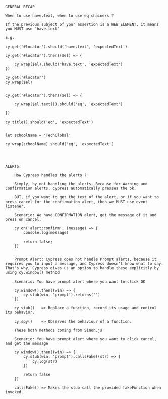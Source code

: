 	



	GENERAL RECAP

	When to use have.text, when to use eq chainers ?

	If the previous subject of your assertion is a WEB ELEMENT, it means you MUST use 'have.text'

	E.g.

	cy.get('#locator').should('have.text', 'expectedText')

	cy.get('#locator').then(($el) => {

		cy.wrap($el).should('have.text', 'expectedText')
	})

	cy.get('#locator')
	cy.wrap($el)


	cy.get('#locator').then(($el) => {

		cy.wrap($el.text()).should('eq', 'expectedText')
		
	})

	cy.title().should('eq', 'expectedText')


	let schoolName = 'TechGlobal'

	cy.wrap(schoolName).should('eq', 'expectedText')




	ALERTS:

		How Cypress handles the alerts ?

		Simply, by not handling the alerts. Because for Warning and Confirmation alerts, cypress automatically presses the ok.

		BUT, if you want to get the text of the alert, or if you want to press cancel for the confirmation alert, then we MUST use event listener.

		Scenario: We have CONFIRMATION alert, get the message of it and press on cancel.

		cy.on('alert:confirm', (message) => {
			console.log(message)

			return false;
		})


		Prompt Alert: Cypress does not handle Prompt alerts, because it requires you to input a message, and Cypress doesn't know what to say. That's why, Cypress gives us an option to handle these explicitly by using cy.window() method

		Scenario: You have prompt alert where you want to click OK

		cy.window().then((win) => {
			cy.stub(win, 'prompt').returns('')
		})

		cy.stub()	=> Replace a function, record its usage and control its behavior.

		cy.spy()	=> Observes the behaviour of a function.

		These both methods coming from Sinon.js

		Scenario: You have prompt alert where you want to click cancel, and get the message

		cy.window().then((win) => {
			cy.stub(win, 'prompt').callsFake((str) => {
				cy.log(str)
			})

			return false
		})

		callsFake()	=> Makes the stub call the provided fakeFunction when invoked.
